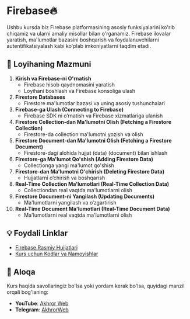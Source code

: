 # Firebase🔥

Ushbu kursda biz Firebase platformasining asosiy funksiyalarini ko'rib chiqamiz va ularni amaliy misollar bilan o'rganamiz. Firebase ilovalar yaratish, ma'lumotlar bazasini boshqarish va foydalanuvchilarni autentifikatsiyalash kabi ko'plab imkoniyatlarni taqdim etadi.

## 📖 Loyihaning Mazmuni

1. **Kirish va Firebase-ni O'rnatish**
   - Firebase hisob qaydnomasini yaratish
   - Loyihani boshlash va Firebase konsoliga ulash
2. **Firestore Databases**
   - Firestore ma'lumotlar bazasi va uning asosiy tushunchalari
3. **Firebase-ga Ulash (Connecting to Firebase)**
   - Firebase SDK ni o‘rnatish va Firebase xizmatlariga ulanish
4. **Firestore Collection-dan Ma'lumotni Olish (Fetching a Firestore Collection)**
   - Firestore-da collection ma'lumotni yozish va olish
5. **Firestore Document-dan Ma'lumotni Olish (Fetching a Firestore Document)**
   - Firestore-dagi alohida hujjat (data) (document) bilan ishlash
6. **Firestore-ga Ma'lumot Qo'shish (Adding Firestore Data)**
   - Collectionga yangi ma'lumot qo'shish
7. **Firestore-dan Ma'lumotni O'chirish (Deleting Firestore Data)**
   - Hujjatlarni o‘chirish va boshqarish
8. **Real-Time Collection Ma'lumotlari (Real-Time Collection Data)**
   - Collectiondan real vaqtda ma'lumotlarni olish
9. **Firestore Document-ni Yangilash (Updating Documents)**
   - Ma'lumotlarni yangilash va o‘zgartirish
10. **Real-Time Document Ma'lumotlari (Real-Time Document Data)**
    - Ma'lumotlarni real vaqtda ma'lumotlarni olish

## 💡 Foydali Linklar

- [Firebase Rasmiy Hujjatlari](https://firebase.google.com/docs)
- [Kurs uchun Kodlar va Namoyishlar](https://github.com/akhrorSoliev/firebase-lessons-files)

## 📧 Aloqa

Kurs haqida savollaringiz bo'lsa yoki yordam kerak bo'lsa, quyidagi manzil orqali bog'laning:

- **YouTube**: [Akhror Web](https://www.youtube.com/@akhrorweb)
- **Telegram**: [AkhrorWeb](https://t.me/akhror_web)
